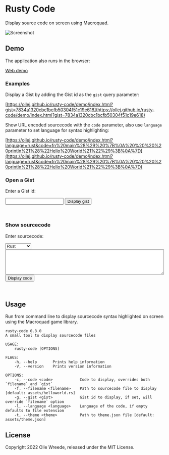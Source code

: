 # Rusty Code

Display source code on screen using Macroquad.

![Screenshot](https://ollej.github.io/rusty-code/assets/rusty-code.png)

## Demo

The application also runs in the browser:

[Web demo](https://ollej.github.io/rusty-code/demo/index.html)

### Examples

Display a Gist by adding the Gist id as the `gist` query parameter:

[https://ollej.github.io/rusty-code/demo/index.html?gist=7834a1320cbc1bcfb50304f51c19e618](https://ollej.github.io/rusty-code/demo/index.html?gist=7834a1320cbc1bcfb50304f51c19e618)

Show URL encoded sourcecode with the `code` parameter, also use `language`
parameter to set language for syntax highlighting:

[https://ollej.github.io/rusty-code/demo/index.html?language=rust&code=fn%20main%28%29%20%7B%0A%20%20%20%20println%21%28%22Hello%20World%21%22%29%3B%0A%7D](https://ollej.github.io/rusty-code/demo/index.html?language=rust&code=fn%20main%28%29%20%7B%0A%20%20%20%20println%21%28%22Hello%20World%21%22%29%3B%0A%7D)

### Open a Gist

Enter a Gist id:

<form action="https://ollej.github.io/rusty-code/demo/index.html" method="get">
<input type="text" name="gist">
<input type="submit" value="Display gist">
</form><br>

### Show sourcecode

Enter sourcecode:

<form action="https://ollej.github.io/rusty-code/demo/index.html" method="get">
<select name="language">
<option value="c">C</option>
<option value="cpp">C++</option>
<option value="go">Go</option>
<option value="java">Java</option>
<option value="js">Javascript</option>
<option value="perl">Perl</option>
<option value="python">Python</option>
<option value="ruby">Ruby</option>
<option value="rust" selected>Rust</option>
</select><br>
<textarea name="code" rows="5" cols="60"></textarea><br>
<input type="submit" value="Display code">
</form><br>

## Usage

Run from command line to display sourcecode syntax highlighted on screen using
the Macroquad game library.

```
rusty-code 0.3.0
A small tool to display sourcecode files

USAGE:
    rusty-code [OPTIONS]

FLAGS:
    -h, --help       Prints help information
    -V, --version    Prints version information

OPTIONS:
    -c, --code <code>            Code to display, overrides both `filename` and `gist`
    -f, --filename <filename>    Path to sourcecode file to display [default: assets/helloworld.rs]
    -g, --gist <gist>            Gist id to display, if set, will override `filename` option
    -l, --language <language>    Language of the code, if empty defaults to file extension
    -t, --theme <theme>          Path to theme.json file [default: assets/theme.json]
```

## License

Copyright 2022 Olle Wreede, released under the MIT License.

